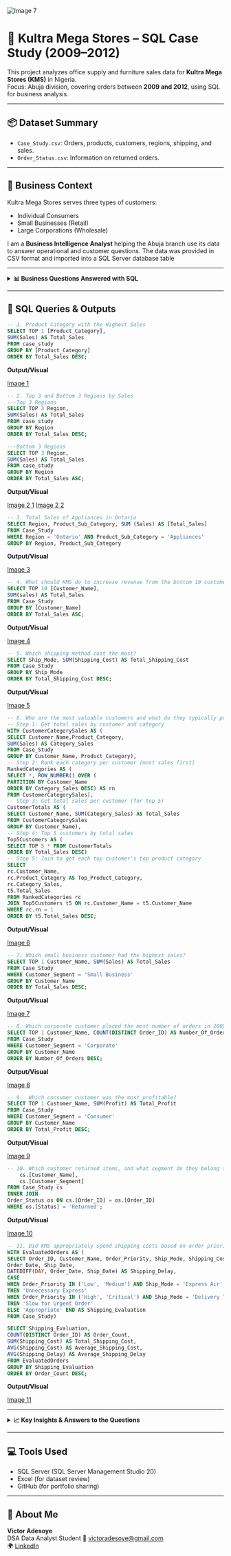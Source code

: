 ![Image 7](https://github.com/user-attachments/assets/157979a8-5515-42a9-89bc-58a8a25988f6)
# 🧾 Kultra Mega Stores – SQL Case Study (2009–2012)

This project analyzes office supply and furniture sales data for **Kultra Mega Stores (KMS)** in Nigeria.  
Focus: Abuja division, covering orders between **2009 and 2012**, using SQL for business analysis.

---

## 📦 Dataset Summary

- `Case_Study.csv`: Orders, products, customers, regions, shipping, and sales.
- `Order_Status.csv`: Information on returned orders.

---

## 🎯 Business Context

Kultra Mega Stores serves three types of customers:

- Individual Consumers  
- Small Businesses (Retail)  
- Large Corporations (Wholesale)  

I am a **Business Intelligence Analyst** helping the Abuja branch use its data to answer operational and customer questions. The data was provided in CSV format and imported into a SQL Server database table

---

<details>
<summary><strong>📊 Business Questions Answered with SQL</strong></summary>

### 📌 Case Scenario I
1. Which product category had the highest sales?  

2. What are the Top 3 and Bottom 3 regions in terms of sales?  

3. What were the total sales of appliances in Ontario?  

4. What should KMS do to increase revenue from the bottom 10 customers?  

5. Which shipping method cost the most?

### 📌 Case Scenario II
6. Who are the most valuable customers and what do they typically purchase?  

7. Which small business customer had the highest sales?  

8. Which corporate customer placed the most number of orders between 2009–2012?  

9. Which consumer customer was the most profitable?  

10. Which customer returned items, and what segment do they belong to?  

11. Did KMS appropriately spend shipping costs based on order priority?

</details>

---

## 🧾 SQL Queries & Outputs

```sql
-- 1. Product Category with the Highest Sales
SELECT TOP 1 [Product_Category],
SUM(Sales) AS Total_Sales
FROM case_study
GROUP BY [Product_Category]
ORDER BY Total_Sales DESC;
```

**Output/Visual**

[Image 1](https://github.com/user-attachments/assets/f9cb84eb-23d4-4ce9-ad76-4d394dda0f95)


```sql
-- 2. Top 3 and Bottom 3 Regions by Sales
---Top 3 Regions
SELECT TOP 3 Region,
SUM(Sales) AS Total_Sales
FROM case_study
GROUP BY Region
ORDER BY Total_Sales DESC;

---Bottom 3 Regions
SELECT TOP 3 Region,
SUM(Sales) AS Total_Sales
FROM case_study
GROUP BY Region
ORDER BY Total_Sales ASC;
```

**Output/Visual**


[Image 2 1](https://github.com/user-attachments/assets/0798b69f-48d0-4254-bc9c-89e843e072c6)
[Image 2 2](https://github.com/user-attachments/assets/e58219c5-3041-46c2-99f6-00043ec21e1e)

```sql
-- 3. Total Sales of Appliances in Ontario
SELECT Region, Product_Sub_Category, SUM (Sales) AS [Total_Sales]
FROM Case_Study
WHERE Region = 'Ontario' AND Product_Sub_Category = 'Appliances'
GROUP BY Region, Product_Sub_Category
```

**Output/Visual**

[Image 3](https://github.com/user-attachments/assets/eec57459-bf6e-4792-b067-646c8398046b)


```sql
-- 4. What should KMS do to increase revenue from the bottom 10 customers?  
SELECT TOP 10 [Customer_Name],
SUM(sales) AS Total_Sales
FROM Case_Study
GROUP BY [Customer_Name]
ORDER BY Total_Sales ASC;
```

**Output/Visual**

[Image 4](https://github.com/user-attachments/assets/70f172ea-b57d-4bc0-87fb-ac9caf7f729b)


```sql
-- 5. Which shipping method cost the most?
SELECT Ship_Mode, SUM(Shipping_Cost) AS Total_Shipping_Cost
FROM Case_Study
GROUP BY Ship_Mode
ORDER BY Total_Shipping_Cost DESC;
```

**Output/Visual**

[Image 5](https://github.com/user-attachments/assets/b253c3d0-2c1a-4b3e-a018-f1da6810ae8f)

```sql
-- 6. Who are the most valuable customers and what do they typically purchase?  
-- Step 1: Get total sales by customer and category
WITH CustomerCategorySales AS (
SELECT Customer_Name,Product_Category,
SUM(Sales) AS Category_Sales
FROM Case_Study
GROUP BY Customer_Name, Product_Category),
-- Step 2: Rank each category per customer (most sales first)
RankedCategories AS (
SELECT *, ROW_NUMBER() OVER (
PARTITION BY Customer_Name
ORDER BY Category_Sales DESC) AS rn
FROM CustomerCategorySales),
-- Step 3: Get total sales per customer (for top 5)
CustomerTotals AS (
SELECT Customer_Name, SUM(Category_Sales) AS Total_Sales
FROM CustomerCategorySales
GROUP BY Customer_Name),
-- Step 4: Top 5 customers by total sales
Top5Customers AS (
SELECT TOP 5 * FROM CustomerTotals
ORDER BY Total_Sales DESC)
-- Step 5: Join to get each top customer's top product category
SELECT 
rc.Customer_Name,
rc.Product_Category AS Top_Product_Category,
rc.Category_Sales,
t5.Total_Sales
FROM RankedCategories rc
JOIN Top5Customers t5 ON rc.Customer_Name = t5.Customer_Name
WHERE rc.rn = 1
ORDER BY t5.Total_Sales DESC;
```

**Output/Visual**

[Image 6](https://github.com/user-attachments/assets/45f7ca05-7ad6-459f-b23c-0b6450d9e800)

```sql
-- 7. Which small business customer had the highest sales? 
SELECT TOP 1 Customer_Name, SUM(Sales) AS Total_Sales
FROM Case_Study
WHERE Customer_Segment = 'Small Business'
GROUP BY Customer_Name
ORDER BY Total_Sales DESC;
```

**Output/Visual**

[Image 7](https://github.com/user-attachments/assets/3e7fbfe2-ad72-4b88-98fb-eb82ed951cbd)



```sql
-- 8. Which corporate customer placed the most number of orders in 2009-2012?
SELECT TOP 1 Customer_Name, COUNT(DISTINCT Order_ID) AS Number_Of_Orders
FROM Case_Study
WHERE Customer_Segment = 'Corporate'
GROUP BY Customer_Name
ORDER BY Number_Of_Orders DESC;
```

**Output/Visual**

[Image 8](https://github.com/user-attachments/assets/08e0f285-ddd0-4f10-ac99-987908416c35)


```sql
-- 9.  Which consumer customer was the most profitable?  
SELECT TOP 1 Customer_Name, SUM(Profit) AS Total_Profit
FROM Case_Study
WHERE Customer_Segment = 'Consumer'
GROUP BY Customer_Name
ORDER BY Total_Profit DESC;
```

**Output/Visual**

[Image 9](https://github.com/user-attachments/assets/0d33e0e5-2c4a-45ef-b2f2-7c622323ce71)


```sql
-- 10. Which customer returned items, and what segment do they belong to?  SELECT DISTINCT 
    cs.[Customer_Name],
    cs.[Customer_Segment]
FROM Case_Study cs
INNER JOIN 
Order_Status os ON cs.[Order_ID] = os.[Order_ID]
WHERE os.[Status] = 'Returned';
```

**Output/Visual**

[Image 10](https://github.com/user-attachments/assets/2a0695d5-a620-4a31-bf87-a28d5f4e9352)


```sql
-- 11. Did KMS appropriately spend shipping costs based on order priority?
WITH EvaluatedOrders AS (
SELECT Order_ID, Customer_Name, Order_Priority, Ship_Mode, Shipping_Cost, 
Order_Date, Ship_Date,
DATEDIFF(DAY, Order_Date, Ship_Date) AS Shipping_Delay,
CASE 
WHEN Order_Priority IN ('Low', 'Medium') AND Ship_Mode = 'Express Air' 
THEN 'Unnecessary Express'
WHEN Order_Priority IN ('High', 'Critical') AND Ship_Mode = 'Delivery Truck' 
THEN 'Slow for Urgent Order'
ELSE 'Appropriate' END AS Shipping_Evaluation
FROM Case_Study)

SELECT Shipping_Evaluation,
COUNT(DISTINCT Order_ID) AS Order_Count,
SUM(Shipping_Cost) AS Total_Shipping_Cost,
AVG(Shipping_Cost) AS Average_Shipping_Cost,
AVG(Shipping_Delay) AS Average_Shipping_Delay
FROM EvaluatedOrders
GROUP BY Shipping_Evaluation
ORDER BY Order_Count DESC;
```

**Output/Visual**

[Image 11](https://github.com/user-attachments/assets/342d0d88-5938-43b2-83ca-d068dd2355a3)



---

<details>
<summary><strong>📈 Key Insights & Answers to the Questions</strong></summary>

1. **Technology category** had the highest sales.

2. **West, Ontario, and Prarie** were the top regions in terms of sales.
        -**Nunavut, Northwest Territories, and Yukon** were the bottom regions.

3. Total sales of appliances in Ontario was **₦202,347**.

4. The bottom 10 customers showed low engagement and low spend across various categories.
- **Recommendations:**
    - Identify if these customers are inactive or new.
    - Consider email campaigns, bundle offers, or enticing discounts.

5.**Delivery Truck** incurred the most cost as a shipping method.

6.**Emily Phan** (Technology), **Deborah Brumfield** (Technology), **Roy Skaria** (Furniture) were top customers.

7.**Dennis Kane** was the small business customer with the highest sales.

8.**Adam Hart** placed the most corporate orders **(18 orders)**.

9.**Emily Phan** was the most profitable consumer customer. 

10.Over **419 unique customers** returned items across different segments.  

11. While **most orders (5,101)** used appropriate shipping,
- **822 orders were misaligned**, due to mismatched shipping vs priority.
    - 451 urgent orders used slow Delivery Truck — risking delays even though average delay looks low.
    - 371 non-urgent orders used Express Air — spending extra for speed they didn’t need.

🔎 **Suggestions:**
- Match shipping method to order priority to save cost.  
- Increase revenue from bottom customers using campaigns or bundles.    
- Track and reduce product returns.

</details>

---

## 💻 Tools Used

- SQL Server (SQL Server Management Studio 20)  
- Excel (for dataset review)  
- GitHub (for portfolio sharing)

---

## 👤 About Me

**Victor Adesoye**  
DSA Data Analyst Student 
📧 victoradesoye@gmail.com  
🌍 [LinkedIn](https://linkedin.com/in/victor-adesoye)
